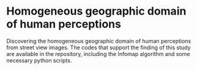 # Homogeneous geographic domain of human perceptions
 Discovering the homogeneous geographic domain of human perceptions from street view images.  The codes that support the finding of this study are available in the repository, including the Infomap algorithm and some necessary python scripts.
